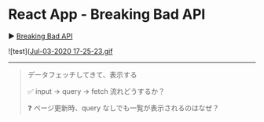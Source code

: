 # React App - Breaking Bad API

:arrow_forward: [Breaking Bad API](https://www.youtube.com/watch?v=YaioUnMw0mo&t=277s)

![test]([Jul-03-2020 17-25-23.gif](https://github.com/tutu-tonton/React-Hooks-Fetch_TraversyMedia/blob/master/Jul-03-2020%2017-25-23.gif)

---

> データフェッチしてきて、表示する
>
> :white_check_mark: input -> query -> fetch 流れどうするか？
>
> :question: ページ更新時、query なしでも一覧が表示されるのはなぜ？
